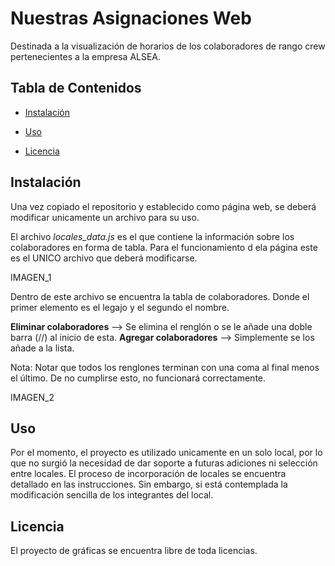 # Nuestras Asignaciones Web

Destinada a la visualización de horarios de los colaboradores de rango crew pertenecientes a la empresa ALSEA. 



## Tabla de Contenidos

- [Instalación](#instalación)
- [Uso](#uso)

- [Licencia](#licencia)

## Instalación
Una vez copiado el repositorio y establecido como página web, se deberá modificar unicamente un archivo para su uso.

El archivo *locales_data.js* es el que contiene la información sobre los colaboradores en forma de tabla. 
Para el funcionamiento d ela página este es el UNICO archivo que deberá modificarse. 

IMAGEN_1

Dentro de este archivo se encuentra la tabla de colaboradores. 
Donde el primer elemento es el legajo y el segundo el nombre. 

**Eliminar colaboradores** --> Se elimina el renglón o se le añade una doble barra (//) al inicio de esta. 
**Agregar colaboradores** --> Simplemente se los añade a la lista. 

Nota: Notar que todos los renglones terminan con una coma al final menos el último. De no cumplirse esto, no funcionará correctamente.

IMAGEN_2

## Uso

Por el momento, el proyecto es utilizado unicamente en un solo local, por lo que no surgió la necesidad de dar soporte a futuras adiciones ni selección entre locales. El proceso de incorporación de locales se encuentra detallado en las instrucciones.
Sin embargo, si está contemplada la modificación sencilla de los integrantes del local. 

## Licencia

El proyecto de gráficas se encuentra libre de toda licencias. 
